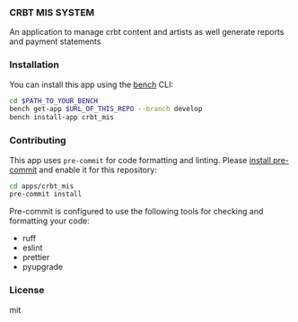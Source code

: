 ### CRBT MIS SYSTEM

An application to manage crbt content and artists as well generate reports and payment statements

### Installation

You can install this app using the [bench](https://github.com/frappe/bench) CLI:

```bash
cd $PATH_TO_YOUR_BENCH
bench get-app $URL_OF_THIS_REPO --branch develop
bench install-app crbt_mis
```

### Contributing

This app uses `pre-commit` for code formatting and linting. Please [install pre-commit](https://pre-commit.com/#installation) and enable it for this repository:

```bash
cd apps/crbt_mis
pre-commit install
```

Pre-commit is configured to use the following tools for checking and formatting your code:

- ruff
- eslint
- prettier
- pyupgrade

### License

mit
